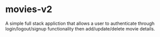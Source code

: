 # movies-v2

A simple full stack appliction that allows a user to authenticate through login/logout/signup functionality then add/update/delete movie details.
